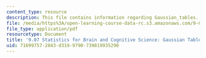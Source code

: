 ```yaml
---
content_type: resource
description: This file contains information regarding Gaussian_tables.
file: /media/https%3A/open-learning-course-data-rc.s3.amazonaws.com/9-07-statistics-for-brain-and-cognitive-science-fall-2016/716997572843d3199790739819935290_MIT9_07F16_Gaussian_tables.pdf
file_type: application/pdf
resourcetype: Document
title: '9.07 Statistics for Brain and Cognitive Science: Gaussian Tables'
uid: 71699757-2843-d319-9790-739819935290
---
```

